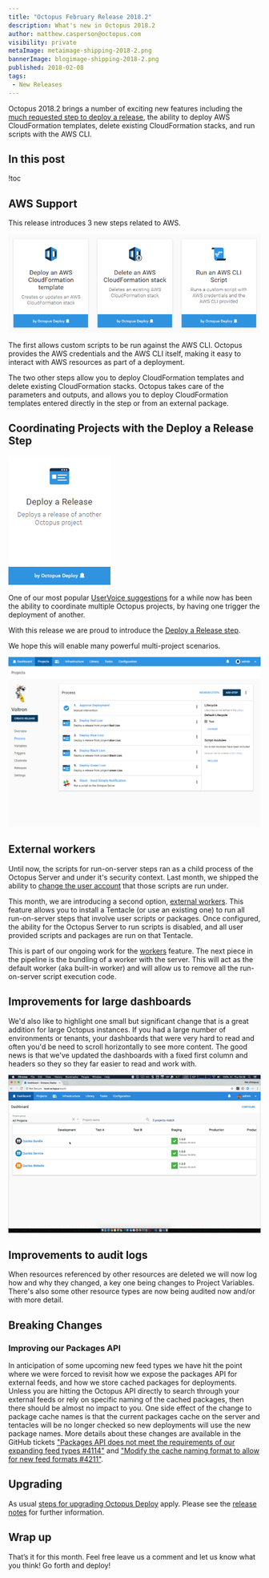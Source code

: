 ```yaml
---
title: "Octopus February Release 2018.2"
description: What's new in Octopus 2018.2
author: matthew.casperson@octopus.com
visibility: private
metaImage: metaimage-shipping-2018-2.png
bannerImage: blogimage-shipping-2018-2.png
published: 2018-02-08
tags:
 - New Releases
---
```


Octopus 2018.2 brings a number of exciting new features including the [much requested step to deploy a release](https://octopusdeploy.uservoice.com/forums/170787-general/suggestions/9811932-allow-project-dependencies-so-deploying-one-proj), the ability to deploy AWS CloudFormation templates, delete existing CloudFormation stacks, and run scripts with the AWS CLI.

## In this post

!toc

## AWS Support

This release introduces 3 new steps related to AWS.

![AWS Steps](aws-steps.png "width=500")

The first allows custom scripts to be run against the AWS CLI. Octopus provides the AWS credentials and the AWS CLI itself, making it easy to interact with AWS resources as part of a deployment.

The two other steps allow you to deploy CloudFormation templates and delete existing CloudFormation stacks. Octopus takes care of the parameters and outputs, and allows you to deploy CloudFormation templates entered directly in the step or from an external package.

## Coordinating Projects with the Deploy a Release Step

![Deploy Release Step Card](deploy-release-step/deploy-release-card.png)   

One of our most popular [UserVoice suggestions](https://octopusdeploy.uservoice.com/forums/170787-general/suggestions/9811932-allow-project-dependencies-so-deploying-one-proj) for a while now has been the ability to coordinate multiple Octopus projects, by having one trigger the deployment of another.

With this release we are proud to introduce the [Deploy a Release step](deploy-release-step/deploy-release-step.md).  

We hope this will enable many powerful multi-project scenarios.

![Example Deploy Release Step Project Process](deploy-release-step/voltron-project-process.png "width=500")

## External workers

Until now, the scripts for run-on-server steps ran as a child process of the Octopus Server and under it's security context. Last month, we shipped the ability to [change the user account](https://octopus.com/docs/administration/security/built-in-worker) that those scripts are run under.

This month, we are introducing a second option, [external workers](https://octopus.com/docs/workers/). This feature allows you to install a Tentacle (or use an existing one) to run all run-on-server steps that involve user scripts or packages. Once configured, the ability for the Octopus Server to run scripts is disabled, and all user provided scripts and packages are run on that Tentacle.

This is part of our ongoing work for the [workers](https://github.com/OctopusDeploy/Specs/blob/master/Workers/index.md) feature. The next piece in the pipeline is the bundling of a worker with the server. This will act as the default worker (aka built-in worker) and will allow us to remove all the run-on-server script execution code.

## Improvements for large dashboards

We'd also like to highlight one small but significant change that is a great addition for large Octopus instances. If you had a large number of environments or tenants, your dashboards that were very hard to read and often you'd be need to scroll horizontally to see more content. The good news is that we've updated the dashboards with a fixed first column and headers so they so they far easier to read and work with. 

![Example large dashboard with scrolling](busy-dashboards.gif)

## Improvements to audit logs

When resources referenced by other resources are deleted we will now log how and why they changed, a key one being changes to Project Variables. There's also some other resource types are now being audited now and/or with more detail.

## Breaking Changes
### Improving our Packages API
In anticipation of some upcoming new feed types we have hit the point where we were forced to revisit how we expose the packages API for external feeds, and how we store cached packages for deployments.
Unless you are hitting the Octopus API directly to search through your external feeds or rely on specific naming of the cached packages, then there should be almost no impact to you. One side effect of the change to package cache names is that the current packages cache on the server and tentacles will be no longer checked so new deployments will use the new package names.
More details about these changes are available in the GitHub tickets ["Packages API does not meet the requirements of our expanding feed types #4114"](https://github.com/OctopusDeploy/Issues/issues/4114) and ["Modify the cache naming format to allow for new feed formats #4211"](https://github.com/OctopusDeploy/Issues/issues/4211).


## Upgrading

As usual [steps for upgrading Octopus Deploy](https://octopus.com/docs/administration/upgrading) apply. Please see the [release notes](https://octopus.com/downloads/compare?to=2018.2.0) for further information.

## Wrap up

That’s it for this month. Feel free leave us a comment and let us know what you think! Go forth and deploy!
